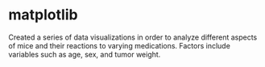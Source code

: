 # matplotlib
Created a series of data visualizations in order to analyze different aspects of mice and their reactions to varying medications. Factors include variables such as age, sex, and tumor weight.
